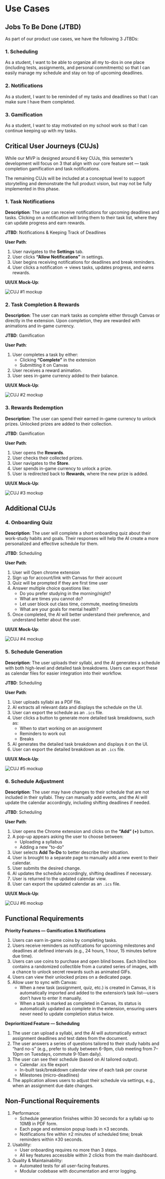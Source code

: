 # Use Cases

## Jobs To Be Done (JTBD)

As part of our product use cases, we have the following 3 JTBDs:

### 1. Scheduling
As a student, I want to be able to organize all my to-dos in one place (including tests, assignments, and personal commitments) so that I can easily manage my schedule and stay on top of upcoming deadlines.

### 2. Notifications
As a student, I want to be reminded of my tasks and deadlines so that I can make sure I have them completed.

### 3. Gamification
As a student, I want to stay motivated on my school work so that I can continue keeping up with my tasks.

## Critical User Journeys (CUJs)

While our MVP is designed around 6 key CUJs, this semester’s development will focus on 3 that align with our core feature set — task completion gamification and task notifications.

The remaining CUJs will be included at a conceptual level to support storytelling and demonstrate the full product vision, but may not be fully implemented in this phase.

### 1. Task Notifications
**Description**: The user can receive notifications for upcoming deadlines and tasks. Clicking on a notification will bring them to their task list, where they can update progress and earn rewards.  

**JTBD**: Notifications & Keeping Track of Deadlines  

**User Path**:  
1. User navigates to the **Settings** tab.  
2. User clicks **“Allow Notifications”** in settings.  
3. User begins receiving notifications for deadlines and break reminders.  
4. User clicks a notification → views tasks, updates progress, and earns rewards.  

**UI/UX Mock-Up**:  

![CUJ #1 mockup](./cuj_mockups/cuj_figma_01.png)  

### 2. Task Completion & Rewards
**Description**: The user can mark tasks as complete either through Canvas or directly in the extension. Upon completion, they are rewarded with animations and in-game currency.  

**JTBD**: Gamification  

**User Path**:  
1. User completes a task by either:  
   - Clicking **“Complete”** in the extension  
   - Submitting it on Canvas  
2. User receives a reward animation.  
3. User sees in-game currency added to their balance.  

**UI/UX Mock-Up**:  

![CUJ #2 mockup](./cuj_mockups/cuj_figma_02.png)

### 3. Rewards Redemption
**Description**: The user can spend their earned in-game currency to unlock prizes. Unlocked prizes are added to their collection.  

**JTBD**: Gamification  

**User Path**:  
1. User opens the **Rewards**.  
2. User checks their collected prizes.  
3. User navigates to the **Store**.  
4. User spends in-game currency to unlock a prize.  
5. User is redirected back to **Rewards**, where the new prize is added.  

**UI/UX Mock-Up**:  

![CUJ #3 mockup](./cuj_mockups/cuj_figma_03.png)  

## Additional CUJs

### 4. Onboarding Quiz
**Description**: The user will complete a short onboarding quiz about their work-study habits and goals. Their responses will help the AI create a more personalized and effective schedule for them.

**JTBD**: Scheduling

**User Path**:
   1. User will Open chrome extension
   2. Sign up for account/link with Canvas for their account
   3. Quiz will be prompted if they are first time user
   4. Answer multiple choice questions like:
      - Do you prefer studying in the morning/night?
      - What are times you cannot do?
      - Let user block out class time, commute, meeting timeslots 
      - What are your goals for mental health?
   5. Once completed, the AI will better understand their preference, and understand better about the user.  

**UI/UX Mock-Up**:  

![CUJ #4 mockup](./cuj_mockups/cuj_04.png)

### 5. Schedule Generation
**Description**: The user uploads their syllabi, and the AI generates a schedule with both high-level and detailed task breakdowns. Users can export these as calendar files for easier integration into their workflow.  

**JTBD**: Scheduling

**User Path**:  
1. User uploads syllabi as a PDF file.  
2. AI extracts all relevant data and displays the schedule on the UI.  
3. User can export the schedule as an `.ics` file.  
4. User clicks a button to generate more detailed task breakdowns, such as:  
   - When to start working on an assignment  
   - Reminders to work out  
   - Breaks  
5. AI generates the detailed task breakdown and displays it on the UI.  
6. User can export the detailed breakdown as an `.ics` file.  

**UI/UX Mock-Up**:  

![CUJ #5 mockup](./cuj_mockups/cuj_05.png)  

### 6. Schedule Adjustment
**Description**: The user may have changes to their schedule that are not included in their syllabi. They can manually add events, and the AI will update the calendar accordingly, including shifting deadlines if needed.  

**JTBD**: Scheduling

**User Path**:  
1. User opens the Chrome extension and clicks on the **“Add” (+)** button.  
2. A pop-up appears asking the user to choose between:  
   - Uploading a syllabus  
   - Adding a new "to-do"
3. User selects **Add To-Do** to better describe their situation.  
4. User is brought to a separate page to manually add a new event to their calendar.  
5. User submits the desired change.  
6. AI updates the schedule accordingly, shifting deadlines if necessary.  
7. User is returned to the updated calendar view.  
8. User can export the updated calendar as an `.ics` file.  

**UI/UX Mock-Up**:  

![CUJ #6 mockup](./cuj_mockups/cuj_06.png)  

## Functional Requirements  
**Priority Features — Gamification & Notifications**
1. Users can earn in-game coins by completing tasks.
2. Users receive reminders as notifications for upcoming milestones and deadlines at defined intervals (e.g., 24 hours, 1 hour, 15 minutes before due time).
3. Users can use coins to purchase and open blind boxes. Each blind box contains a randomized collectible from a curated series of images, with a chance to unlock secret rewards such as animated GIFs.
4. Users can view their unlocked prizes on a dedicated page.
5. Allow user to sync with Canvas:
   - When a new task (assignment, quiz, etc.) is created in Canvas, it is automatically imported and added to the extension’s task list—users don’t have to enter it manually.
   - When a task is marked as completed in Canvas, its status is automatically updated as complete in the extension, ensuring users never need to update completion status twice.

**Deprioritized Feature — Scheduling**

1. The user can upload a syllabi, and the AI will automatically extract assignment deadlines and test dates from the document.
2. The user answers a series of questions tailored to their study habits and “hard no-s” (e.g., prefer to study between 6-9pm, club meeting from 7–10pm on Tuesdays, commute 9-10am daily).
3. The user can see their schedule (based on AI tailored output).
   - Calendar .ics file export
   - In-built task/breakdown calendar view of each task per course
   - Milestones (micro-deadlines)
4. The application allows users to adjust their schedule via settings, e.g., when an assignment due date changes.

## Non-Functional Requirements  

1. Performance:
   - Schedule generation finishes within 30 seconds for a syllabi up to 10MB in PDF form.
   - Each page and extension popup loads in ≤3 seconds.
   - Notifications fire within ±2 minutes of scheduled time; break reminders within ±30 seconds.
2. Usability:
   - User onboarding requires no more than 3 steps.
   - All key features accessible within 2 clicks from the main dashboard.
3. Quality & Maintainability:
   - Automated tests for all user-facing features.
   - Modular codebase with documentation and error logging.

